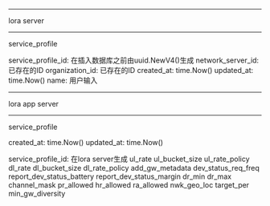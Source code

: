 *********************************
lora server
*********************************

service_profile

service_profile_id: 在插入数据库之前由uuid.NewV4()生成
network_server_id: 已存在的ID
organization_id: 已存在的ID
created_at: time.Now()
updated_at: time.Now()
name: 用户输入

*********************************
lora app server
*********************************

service_profile

created_at: time.Now()
updated_at: time.Now()

service_profile_id: 在lora server生成
ul_rate
ul_bucket_size
ul_rate_policy
dl_rate
dl_bucket_size
dl_rate_policy
add_gw_metadata
dev_status_req_freq
report_dev_status_battery
report_dev_status_margin
dr_min
dr_max
channel_mask
pr_allowed
hr_allowed
ra_allowed
nwk_geo_loc
target_per
min_gw_diversity

